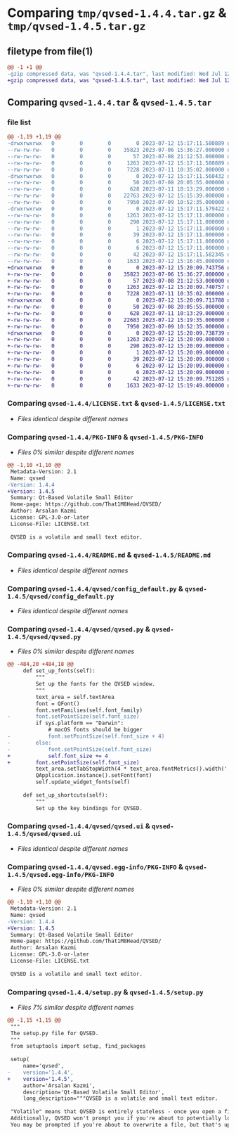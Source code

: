# Comparing `tmp/qvsed-1.4.4.tar.gz` & `tmp/qvsed-1.4.5.tar.gz`

## filetype from file(1)

```diff
@@ -1 +1 @@
-gzip compressed data, was "qvsed-1.4.4.tar", last modified: Wed Jul 12 15:17:11 2023, max compression
+gzip compressed data, was "qvsed-1.4.5.tar", last modified: Wed Jul 12 15:20:09 2023, max compression
```

## Comparing `qvsed-1.4.4.tar` & `qvsed-1.4.5.tar`

### file list

```diff
@@ -1,19 +1,19 @@
-drwxrwxrwx   0        0        0        0 2023-07-12 15:17:11.580889 qvsed-1.4.4/
--rw-rw-rw-   0        0        0    35823 2023-07-06 15:36:27.000000 qvsed-1.4.4/LICENSE.txt
--rw-rw-rw-   0        0        0       57 2023-07-08 21:12:53.000000 qvsed-1.4.4/MANIFEST.in
--rw-rw-rw-   0        0        0     1263 2023-07-12 15:17:11.580889 qvsed-1.4.4/PKG-INFO
--rw-rw-rw-   0        0        0     7228 2023-07-11 10:35:02.000000 qvsed-1.4.4/README.md
-drwxrwxrwx   0        0        0        0 2023-07-12 15:17:11.560432 qvsed-1.4.4/qvsed/
--rw-rw-rw-   0        0        0       50 2023-07-08 20:05:55.000000 qvsed-1.4.4/qvsed/__init__.py
--rw-rw-rw-   0        0        0      628 2023-07-11 10:13:29.000000 qvsed-1.4.4/qvsed/config_default.py
--rw-rw-rw-   0        0        0    22763 2023-07-12 15:15:39.000000 qvsed-1.4.4/qvsed/qvsed.py
--rw-rw-rw-   0        0        0     7950 2023-07-09 10:52:35.000000 qvsed-1.4.4/qvsed/qvsed.ui
-drwxrwxrwx   0        0        0        0 2023-07-12 15:17:11.579422 qvsed-1.4.4/qvsed.egg-info/
--rw-rw-rw-   0        0        0     1263 2023-07-12 15:17:11.000000 qvsed-1.4.4/qvsed.egg-info/PKG-INFO
--rw-rw-rw-   0        0        0      290 2023-07-12 15:17:11.000000 qvsed-1.4.4/qvsed.egg-info/SOURCES.txt
--rw-rw-rw-   0        0        0        1 2023-07-12 15:17:11.000000 qvsed-1.4.4/qvsed.egg-info/dependency_links.txt
--rw-rw-rw-   0        0        0       39 2023-07-12 15:17:11.000000 qvsed-1.4.4/qvsed.egg-info/entry_points.txt
--rw-rw-rw-   0        0        0        6 2023-07-12 15:17:11.000000 qvsed-1.4.4/qvsed.egg-info/requires.txt
--rw-rw-rw-   0        0        0        6 2023-07-12 15:17:11.000000 qvsed-1.4.4/qvsed.egg-info/top_level.txt
--rw-rw-rw-   0        0        0       42 2023-07-12 15:17:11.582345 qvsed-1.4.4/setup.cfg
--rw-rw-rw-   0        0        0     1633 2023-07-12 15:16:45.000000 qvsed-1.4.4/setup.py
+drwxrwxrwx   0        0        0        0 2023-07-12 15:20:09.743756 qvsed-1.4.5/
+-rw-rw-rw-   0        0        0    35823 2023-07-06 15:36:27.000000 qvsed-1.4.5/LICENSE.txt
+-rw-rw-rw-   0        0        0       57 2023-07-08 21:12:53.000000 qvsed-1.4.5/MANIFEST.in
+-rw-rw-rw-   0        0        0     1263 2023-07-12 15:20:09.740757 qvsed-1.4.5/PKG-INFO
+-rw-rw-rw-   0        0        0     7228 2023-07-11 10:35:02.000000 qvsed-1.4.5/README.md
+drwxrwxrwx   0        0        0        0 2023-07-12 15:20:09.713788 qvsed-1.4.5/qvsed/
+-rw-rw-rw-   0        0        0       50 2023-07-08 20:05:55.000000 qvsed-1.4.5/qvsed/__init__.py
+-rw-rw-rw-   0        0        0      628 2023-07-11 10:13:29.000000 qvsed-1.4.5/qvsed/config_default.py
+-rw-rw-rw-   0        0        0    22683 2023-07-12 15:19:35.000000 qvsed-1.4.5/qvsed/qvsed.py
+-rw-rw-rw-   0        0        0     7950 2023-07-09 10:52:35.000000 qvsed-1.4.5/qvsed/qvsed.ui
+drwxrwxrwx   0        0        0        0 2023-07-12 15:20:09.738739 qvsed-1.4.5/qvsed.egg-info/
+-rw-rw-rw-   0        0        0     1263 2023-07-12 15:20:09.000000 qvsed-1.4.5/qvsed.egg-info/PKG-INFO
+-rw-rw-rw-   0        0        0      290 2023-07-12 15:20:09.000000 qvsed-1.4.5/qvsed.egg-info/SOURCES.txt
+-rw-rw-rw-   0        0        0        1 2023-07-12 15:20:09.000000 qvsed-1.4.5/qvsed.egg-info/dependency_links.txt
+-rw-rw-rw-   0        0        0       39 2023-07-12 15:20:09.000000 qvsed-1.4.5/qvsed.egg-info/entry_points.txt
+-rw-rw-rw-   0        0        0        6 2023-07-12 15:20:09.000000 qvsed-1.4.5/qvsed.egg-info/requires.txt
+-rw-rw-rw-   0        0        0        6 2023-07-12 15:20:09.000000 qvsed-1.4.5/qvsed.egg-info/top_level.txt
+-rw-rw-rw-   0        0        0       42 2023-07-12 15:20:09.751285 qvsed-1.4.5/setup.cfg
+-rw-rw-rw-   0        0        0     1633 2023-07-12 15:19:49.000000 qvsed-1.4.5/setup.py
```

### Comparing `qvsed-1.4.4/LICENSE.txt` & `qvsed-1.4.5/LICENSE.txt`

 * *Files identical despite different names*

### Comparing `qvsed-1.4.4/PKG-INFO` & `qvsed-1.4.5/PKG-INFO`

 * *Files 0% similar despite different names*

```diff
@@ -1,10 +1,10 @@
 Metadata-Version: 2.1
 Name: qvsed
-Version: 1.4.4
+Version: 1.4.5
 Summary: Qt-Based Volatile Small Editor
 Home-page: https://github.com/That1M8Head/QVSED/
 Author: Arsalan Kazmi
 License: GPL-3.0-or-later
 License-File: LICENSE.txt
 
 QVSED is a volatile and small text editor.
```

### Comparing `qvsed-1.4.4/README.md` & `qvsed-1.4.5/README.md`

 * *Files identical despite different names*

### Comparing `qvsed-1.4.4/qvsed/config_default.py` & `qvsed-1.4.5/qvsed/config_default.py`

 * *Files identical despite different names*

### Comparing `qvsed-1.4.4/qvsed/qvsed.py` & `qvsed-1.4.5/qvsed/qvsed.py`

 * *Files 0% similar despite different names*

```diff
@@ -484,20 +484,18 @@
     def set_up_fonts(self):
         """
         Set up the fonts for the QVSED window.
         """
         text_area = self.textArea
         font = QFont()
         font.setFamilies(self.font_family)
-        font.setPointSize(self.font_size)
         if sys.platform == "Darwin":
             # macOS fonts should be bigger
-            font.setPointSize(self.font_size + 4)
-        else:
-            font.setPointSize(self.font_size)
+            self.font_size += 4
+        font.setPointSize(self.font_size)
         text_area.setTabStopWidth(4 * text_area.fontMetrics().width(' '))
         QApplication.instance().setFont(font)
         self.update_widget_fonts(self)
 
     def set_up_shortcuts(self):
         """
         Set up the key bindings for QVSED.
```

### Comparing `qvsed-1.4.4/qvsed/qvsed.ui` & `qvsed-1.4.5/qvsed/qvsed.ui`

 * *Files identical despite different names*

### Comparing `qvsed-1.4.4/qvsed.egg-info/PKG-INFO` & `qvsed-1.4.5/qvsed.egg-info/PKG-INFO`

 * *Files 0% similar despite different names*

```diff
@@ -1,10 +1,10 @@
 Metadata-Version: 2.1
 Name: qvsed
-Version: 1.4.4
+Version: 1.4.5
 Summary: Qt-Based Volatile Small Editor
 Home-page: https://github.com/That1M8Head/QVSED/
 Author: Arsalan Kazmi
 License: GPL-3.0-or-later
 License-File: LICENSE.txt
 
 QVSED is a volatile and small text editor.
```

### Comparing `qvsed-1.4.4/setup.py` & `qvsed-1.4.5/setup.py`

 * *Files 7% similar despite different names*

```diff
@@ -1,15 +1,15 @@
 """
 The setup.py file for QVSED.
 """
 from setuptools import setup, find_packages
 
 setup(
     name='qvsed',
-    version='1.4.4',
+    version='1.4.5',
     author='Arsalan Kazmi',
     description='Qt-Based Volatile Small Editor',
     long_description="""QVSED is a volatile and small text editor.
 
 "Volatile" means that QVSED is entirely stateless - once you open a file, QVSED doesn't store any file paths or any other data other than the text contents of the file you loaded.
 Additionally, QVSED won't prompt you if you're about to potentially lose an unsaved file, since it doesn't know of any file metadata.
 You may be prompted if you're about to overwrite a file, but that's up to your OS, not QVSED.
```

